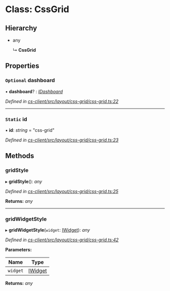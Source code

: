 # Class: CssGrid

## Hierarchy

* any

  ↳ **CssGrid**

## Properties

### `Optional` dashboard

• **dashboard**? : *[IDashboard](../interfaces/_cs_core_src_dashboard_dashboard_.idashboard.md)*

*Defined in [cs-client/src/layout/css-grid/css-grid.ts:22](https://github.com/TNOCS/csnext/blob/40018c3a/packages/cs-client/src/layout/css-grid/css-grid.ts#L22)*

___

### `Static` id

▪ **id**: *string* = "css-grid"

*Defined in [cs-client/src/layout/css-grid/css-grid.ts:23](https://github.com/TNOCS/csnext/blob/40018c3a/packages/cs-client/src/layout/css-grid/css-grid.ts#L23)*

## Methods

###  gridStyle

▸ **gridStyle**(): *any*

*Defined in [cs-client/src/layout/css-grid/css-grid.ts:25](https://github.com/TNOCS/csnext/blob/40018c3a/packages/cs-client/src/layout/css-grid/css-grid.ts#L25)*

**Returns:** *any*

___

###  gridWidgetStyle

▸ **gridWidgetStyle**(`widget`: [IWidget](../interfaces/_cs_core_src_widget_widget_.iwidget.md)): *any*

*Defined in [cs-client/src/layout/css-grid/css-grid.ts:42](https://github.com/TNOCS/csnext/blob/40018c3a/packages/cs-client/src/layout/css-grid/css-grid.ts#L42)*

**Parameters:**

Name | Type |
------ | ------ |
`widget` | [IWidget](../interfaces/_cs_core_src_widget_widget_.iwidget.md) |

**Returns:** *any*
